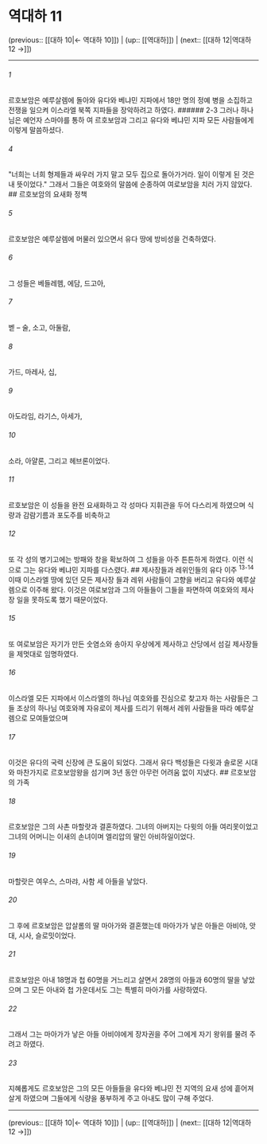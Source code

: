 # 역대하 11

(previous:: [[대하 10|← 역대하 10]]) | (up:: [[역대하]]) | (next:: [[대하 12|역대하 12 →]])

***




###### 1 

르호보암은 예루살렘에 돌아와 유다와 베냐민 지파에서 18만 명의 정예 병을 소집하고 전쟁을 일으켜 이스라엘 북쪽 지파들을 장악하려고 하였다. ###### 2-3 그러나 하나님은 예언자 스마야를 통하 여 르호보암과 그리고 유다와 베냐민 지파 모든 사람들에게 이렇게 말씀하셨다. 



###### 4 

"너희는 너희 형제들과 싸우러 가지 말고 모두 집으로 돌아가거라. 일이 이렇게 된 것은 내 뜻이었다." 그래서 그들은 여호와의 말씀에 순종하여 여로보암을 치러 가지 않았다. ## 르호보암의 요새화 정책 



###### 5 

르호보암은 예루살렘에 머물러 있으면서 유다 땅에 방비성을 건축하였다. 



###### 6 

그 성들은 베들레헴, 에담, 드고아, 



###### 7 

벧 – 술, 소고, 아둘람, 



###### 8 

가드, 마레사, 십, 



###### 9 

아도라임, 라기스, 아세가, 



###### 10 

소라, 아얄론, 그리고 헤브론이었다. 



###### 11 

르호보암은 이 성들을 완전 요새화하고 각 성마다 지휘관을 두어 다스리게 하였으며 식량과 감람기름과 포도주를 비축하고 



###### 12 

또 각 성의 병기고에는 방패와 창을 확보하여 그 성들을 아주 튼튼하게 하였다. 이런 식으로 그는 유다와 베냐민 지파를 다스렸다. ## 제사장들과 레위인들의 유다 이주 <sup class="versenum">13-14</sup>이때 이스라엘 땅에 있던 모든 제사장 들과 레위 사람들이 고향을 버리고 유다와 예루살렘으로 이주해 왔다. 이것은 여로보암과 그의 아들들이 그들을 파면하여 여호와의 제사장 일을 못하도록 했기 때문이었다. 



###### 15 

또 여로보암은 자기가 만든 숫염소와 송아지 우상에게 제사하고 산당에서 섬길 제사장들을 제멋대로 임명하였다. 



###### 16 

이스라엘 모든 지파에서 이스라엘의 하나님 여호와를 진심으로 찾고자 하는 사람들은 그들 조상의 하나님 여호와께 자유로이 제사를 드리기 위해서 레위 사람들을 따라 예루살렘으로 모여들었으며 



###### 17 

이것은 유다의 국력 신장에 큰 도움이 되었다. 그래서 유다 백성들은 다윗과 솔로몬 시대와 마찬가지로 르호보암왕을 섬기며 3년 동안 아무런 어려움 없이 지냈다. ## 르호보암의 가족 



###### 18 

르호보암은 그의 사촌 마할랏과 결혼하였다. 그녀의 아버지는 다윗의 아들 여리못이었고 그녀의 어머니는 이새의 손녀이며 엘리압의 딸인 아비하일이었다. 



###### 19 

마할랏은 여우스, 스마랴, 사함 세 아들을 낳았다. 



###### 20 

그 후에 르호보암은 압살롬의 딸 마아가와 결혼했는데 마아가가 낳은 아들은 아비야, 앗대, 시사, 슬로밋이었다. 



###### 21 

르호보암은 아내 18명과 첩 60명을 거느리고 살면서 28명의 아들과 60명의 딸을 낳았으며 그 모든 아내와 첩 가운데서도 그는 특별히 마아가를 사랑하였다. 



###### 22 

그래서 그는 마아가가 낳은 아들 아비야에게 장자권을 주어 그에게 자기 왕위를 물려 주려고 하였다. 



###### 23 

지혜롭게도 르호보암은 그의 모든 아들들을 유다와 베냐민 전 지역의 요새 성에 흩어져 살게 하였으며 그들에게 식량을 풍부하게 주고 아내도 많이 구해 주었다.

***

(previous:: [[대하 10|← 역대하 10]]) | (up:: [[역대하]]) | (next:: [[대하 12|역대하 12 →]])
